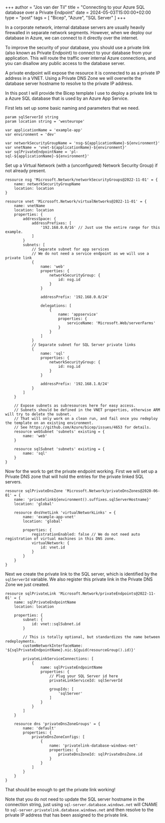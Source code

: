 +++
author = "Jos van der Til"
title = "Connecting to your Azure SQL database over a Private Endpoint"
date  = 2024-05-03T15:00:00+02:00
type = "post"
tags = [ "Bicep", "Azure", "SQL Server" ]
+++

In a corporate network, internal database servers are usually heavily firewalled in separate network segments.
However, when we deploy our database in Azure, we can connect to it directly over the internet.

To improve the security of your database, you should use a private link (also known as Private Endpoint) to connect to your database from your application.
This will route the traffic over internal Azure connections, and you can disallow any public access to the database server.

A private endpoint will expose the resource it is connected to as a private IP address in a VNET. Using a Private DNS Zone we will overwrite the database server hostname to resolve to the private IP address.

In this post I will provide the Bicep template I use to deploy a private link to a Azure SQL database that is used by an Azure App Service.

First lets set up some basic naming and parameters that we need.
```bicep
param sqlServerId string
param location string = 'westeurope'

var applicationName = 'example-app'
var environment = 'dev'

var networkSecurityGroupName = 'nsg-${applicationName}-${environment}'
var vnetName = 'vnet-${applicationName}-${environment}'
var sqlPrivateEndpointName = 'pl-sql-${applicationName}-${environment}'
```

Set up a Virtual Network (with a (unconfigured) Network Security Group) if not already present.
```bicep
resource nsg 'Microsoft.Network/networkSecurityGroups@2022-11-01' = {
    name: networkSecurityGroupName
    location: location
}

resource vnet 'Microsoft.Network/virtualNetworks@2022-11-01' = {
    name: vnetName
    location: location
    properties: {
        addressSpace: {
            addressPrefixes: [
                '192.168.0.0/16' // Just use the entire range for this example.
            ]
        }
        subnets: [
            // Separate subnet for app services
            // We do not need a service endpoint as we will use a private link
            {
                name: 'web'
                properties: {
                    networkSecurityGroup: {
                        id: nsg.id
                    }
                }

                addressPrefix: '192.168.0.0/24'

                delegations: [
                    {
                        name: 'appservice'
                        properties: {
                            serviceName: 'Microsoft.Web/serverFarms'
                        }
                    }
                ]
            }
            // Separate subnet for SQL Server private links
            {
                name: 'sql'
                properties: {
                    networkSecurityGroup: {
                        id: nsg.id
                    }
                }

                addressPrefix: '192.168.1.0/24'
            }
        ]
    }

    // Expose subnets as subresources here for easy access.
    // Subnets should be defined in the VNET properties, otherwise ARM will try to delete the subnet.
    // That will only work on a clean run, and fail once you redeploy the template on an existing environment.
    // See https://github.com/Azure/bicep/issues/4653 for details.
    resource webSubnet 'subnets' existing = {
        name: 'web'
    }

    resource sqlSubnet 'subnets' existing = {
        name: 'sql'
    }
}
```

Now for the work to get the private endpoint working.
First we will set up a Private DNS zone that will hold the entries for the private linked SQL servers.
```bicep
resource sqlPrivateDnsZone 'Microsoft.Network/privateDnsZones@2020-06-01' = {
    name: 'privatelink${environment().suffixes.sqlServerHostname}'
    location: 'global'

    resource dnsVnetLink 'virtualNetworkLinks' = {
        name: 'example-app-vnet'
        location: 'global'

        properties: {
            registrationEnabled: false // We do not need auto registration of virtual machines in this DNS zone.
            virtualNetwork: {
                id: vnet.id
            }
        }
    }
}
```

Next we create the private link to the SQL server, which is identified by the `sqlServerId` variable.
We also register this private link in the Private DNS Zone we just created.

```bicep
resource sqlPrivateLink 'Microsoft.Network/privateEndpoints@2022-11-01' = {
    name: sqlPrivateEndpointName
    location: location

    properties: {
        subnet: {
            id: vnet::sqlSubnet.id
        }

        // This is totally optional, but standardizes the name between redeployments.
        customNetworkInterfaceName: '${sqlPrivateEndpointName}.nic.${guid(resourceGroup().id)}'

        privateLinkServiceConnections: [
            {
                name: sqlPrivateEndpointName
                properties: {
                    // Plug your SQL Server id here
                    privateLinkServiceId: sqlServerId

                    groupIds: [
                        'sqlServer'
                    ]
                }
            }
        ]
    }

    resource dns 'privateDnsZoneGroups' = {
        name: 'default'
        properties: {
            privateDnsZoneConfigs: [
                {
                    name: 'privatelink-database-windows-net'
                    properties: {
                        privateDnsZoneId: sqlPrivateDnsZone.id
                    }
                }
            ]
        }
    }
}
```

That should be enough to get the private link working!

Note that you do not need to update the SQL server hostname in the connection string, just using `sql-server.database.windows.net` will CNAME to `sql-server.privatelink.database.windows.net` and then resolve to the private IP address that has been assigned to the private link.
